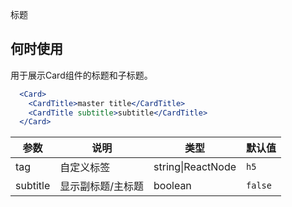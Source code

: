 标题

## 何时使用
用于展示Card组件的标题和子标题。

````jsx
  <Card>
    <CardTitle>master title</CardTitle>
    <CardTitle subtitle>subtitle</CardTitle>
  </Card>
````

| 参数 | 说明 | 类型 | 默认值 |
| --- | --- | --- | --- |
| tag | 自定义标签 | string\|ReactNode | `h5` |
| subtitle | 显示副标题/主标题 | boolean | `false` |
